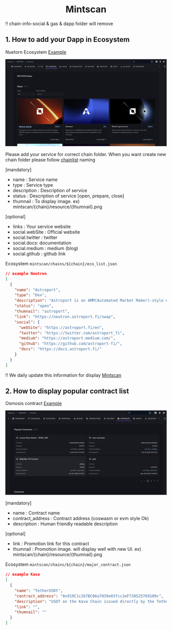<div align="center">
  <h1> Mintscan </h1>
</div>

‼️ chain-info-social & gas & dapp folder will remove

## 1. How to add your Dapp in Ecosystem

Nuetorn Ecosystem [Example](https://www.mintscan.io/neutron/ecosystem/)

![banner](https://github.com/cosmostation/chainlist/blob/main/resource/static/ecosystem_demo.png?raw=true)

Please add your service for correct chain folder. When you want create new chain folder please follow [chainlist](https://github.com/cosmostation/chainlist/tree/main/chain) naming

[mandatory]

- name : Service name
- type : Service type
- description : Description of service
- status : Description of service [open, prepare, close]
- thumnail : To display image. ex) mintscan/{chain}/resource/{thumnail}.png

[optional]

- links : Your service website
- social.webSite : Official website
- social.twitter : twitter
- social.docs: documentation
- social.medium : medium (blog)
- social.github : github link

Ecosystem
`mintscan/chains/${chain}/eco_list.json`

```json
// example Neutron
[
  {
    "name": "Astroport",
    "type": "Dex",
    "description": "Astroport is an AMM(Automated Market Maker)-style decentralized exchange built with CosmWasm smart contracts.",
    "status": "open",
    "thumnail": "astroport",
    "link": "https://neutron.astroport.fi/swap",
    "social": {
      "webSite": "https://astroport.fi/en",
      "twitter": "https://twitter.com/astroport_fi",
      "medium": "https://astroport.medium.com/",
      "github": "https://github.com/astroport-fi/",
      "docs": "https://docs.astroport.fi/"
    }
  }
]
```

‼️ We daily update this information for display [Mintscan](https://www.mintscan.io/)

## 2. How to display popular contract list

Osmosis contract [Example](https://www.mintscan.io/osmosis/wasm/)

![banner](https://github.com/cosmostation/chainlist/blob/main/resource/static/popular_contract_demo.png?raw=true)

[mandatory]

- name : Contract name
- contract_address : Contract address (coswasm or evm style Ok)
- description : Human friendly readable description

[optional]

- link : Promotion link for this contract
- thumnail : Promotion image. will display well with new UI. ex) mintscan/{chain}/resource/{thumnail}.png

Ecosystem
`mintscan/chains/${chain}/major_contract.json`

```json
// example Kava
[
  {
    "name": "TetherUSDt",
    "contract_address": "0x919C1c267BC06a7039e03fcc2eF738525769109c",
    "description": "USDT on the Kava Chain issued directly by the Tether Foundation",
    "link": "",
    "thumnail": ""
  }
]
```

